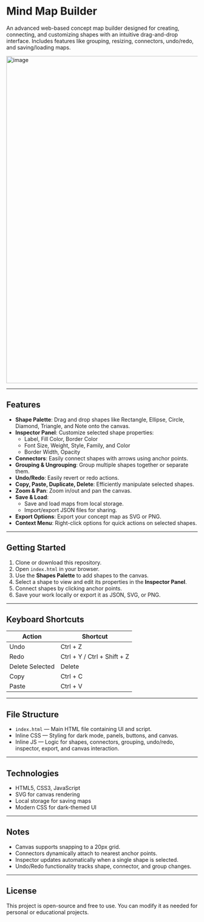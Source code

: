 # Mind Map Builder


An advanced web-based concept map builder designed for creating, connecting, and customizing shapes with an intuitive drag-and-drop interface. Includes features like grouping, resizing, connectors, undo/redo, and saving/loading maps.

<img width="1919" height="861" alt="image" src="https://github.com/user-attachments/assets/41a75d41-6a73-49ba-b078-0d0030e9c4ff" />

---

## Features

- **Shape Palette**: Drag and drop shapes like Rectangle, Ellipse, Circle, Diamond, Triangle, and Note onto the canvas.
- **Inspector Panel**: Customize selected shape properties:
  - Label, Fill Color, Border Color
  - Font Size, Weight, Style, Family, and Color
  - Border Width, Opacity
- **Connectors**: Easily connect shapes with arrows using anchor points.
- **Grouping & Ungrouping**: Group multiple shapes together or separate them.
- **Undo/Redo**: Easily revert or redo actions.
- **Copy, Paste, Duplicate, Delete**: Efficiently manipulate selected shapes.
- **Zoom & Pan**: Zoom in/out and pan the canvas.
- **Save & Load**:
  - Save and load maps from local storage.
  - Import/export JSON files for sharing.
- **Export Options**: Export your concept map as SVG or PNG.
- **Context Menu**: Right-click options for quick actions on selected shapes.

---

## Getting Started

1. Clone or download this repository.
2. Open `index.html` in your browser.
3. Use the **Shapes Palette** to add shapes to the canvas.
4. Select a shape to view and edit its properties in the **Inspector Panel**.
5. Connect shapes by clicking anchor points.
6. Save your work locally or export it as JSON, SVG, or PNG.

---

## Keyboard Shortcuts

| Action           | Shortcut                 |
|-----------------|--------------------------|
| Undo             | Ctrl + Z                 |
| Redo             | Ctrl + Y / Ctrl + Shift + Z |
| Delete Selected  | Delete                   |
| Copy             | Ctrl + C                 |
| Paste            | Ctrl + V                 |

---

## File Structure

- `index.html` — Main HTML file containing UI and script.
- Inline CSS — Styling for dark mode, panels, buttons, and canvas.
- Inline JS — Logic for shapes, connectors, grouping, undo/redo, inspector, export, and canvas interaction.

---

## Technologies

- HTML5, CSS3, JavaScript
- SVG for canvas rendering
- Local storage for saving maps
- Modern CSS for dark-themed UI

---

## Notes

- Canvas supports snapping to a 20px grid.
- Connectors dynamically attach to nearest anchor points.
- Inspector updates automatically when a single shape is selected.
- Undo/Redo functionality tracks shape, connector, and group changes.

---

## License

This project is open-source and free to use. You can modify it as needed for personal or educational projects.
